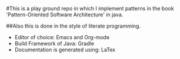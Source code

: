 #This is a play ground repo in which I implement patterns in the book 'Pattern-Oriented Software Architecture' in java.

##Also this is done in the style of literate programming.
- Editor of choice: Emacs and Org-mode
- Build Framework of Java: Gradle
- Documentation is generated using: LaTex
